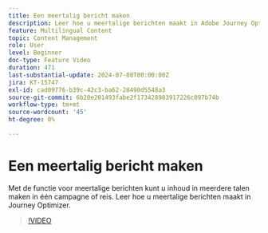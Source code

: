 ```yaml
---
title: Een meertalig bericht maken
description: Leer hoe u meertalige berichten maakt in Adobe Journey Optimizer.
feature: Multilingual Content
topic: Content Management
role: User
level: Beginner
doc-type: Feature Video
duration: 471
last-substantial-update: 2024-07-08T00:00:00Z
jira: KT-15747
exl-id: cad09776-b39c-42c3-ba62-28490d5548a3
source-git-commit: 6b20e201493fabe2f173428983917226c097b74b
workflow-type: tm+mt
source-wordcount: '45'
ht-degree: 0%

---
```


# Een meertalig bericht maken

Met de functie voor meertalige berichten kunt u inhoud in meerdere talen maken in één campagne of reis. Leer hoe u meertalige berichten maakt in Journey Optimizer.

>[!VIDEO](https://video.tv.adobe.com/v/3452119/?learn=on&captions=dut)
